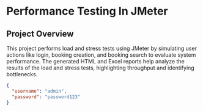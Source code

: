 # Performance Testing In JMeter
## Project Overview
This project performs load and stress tests using JMeter by simulating user actions like login, booking creation, and booking search to evaluate system performance. The generated HTML and Excel reports help analyze the results of the load and stress tests, highlighting throughput and identifying bottlenecks.

```json
{
  "username": "admin",
  "password": "password123"
}
